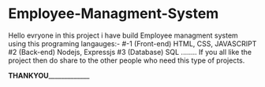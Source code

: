 # Employee-Managment-System
Hello evryone in this project i have build Employee managment system using this programing langauges:-
#-1 (Front-end) HTML, CSS, JAVASCRIPT
#2 (Back-end) Nodejs, Expressjs
#3 (Database) SQL
........
If you all like the project then do share to the other people who need this type of projects.

__________________________________________________________________________________THANKYOU_______________________________________________________________________________________________
